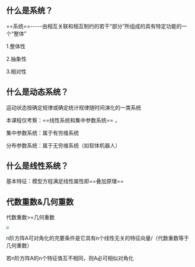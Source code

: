 ## 什么是系统？

==系统==-----由相互关联和相互制约的若干“部分”所组成的具有特定功能的一个“整体”

1.整体性

2.抽象性

3.相对性

## 什么是动态系统？

运动状态按确定规律或确定统计规律随时间演化的一类系统

本课程仅考察：==线性系统和集中参数系统== ，

集中参数系统：属于有穷维系统

分布参数系统：属于无穷维系统（如软体机器人）

## 什么是线性系统？

基本特征：模型方程满足线性属性即==叠加原理==

## 代数重数&几何重数

代数重数>=几何重数

<img src="E:\研究生\研一\上半学年\现代控制理论\图片\代数重数&amp;几何重数.PNG" style="zoom:50%;" />

n阶方阵A可对角化的充要条件是它具有n个线性无关的特征向量/（代数重数等于几何重数）

若n阶方阵A的n个特征值互不相同，则A必可相似对角化













